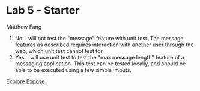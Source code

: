 # Lab 5 - Starter
Matthew Fang

1. No, I will not test the "message" feature with unit test. The message features as described requires interaction with another user through the web, which unit test cannot test for
2. Yes, I will use unit test to test the "max message length" feature of a messaging application. This test can be tested locally, and should be able to be executed using a few simple imputs.

[Explore](https://mashyuf.github.io/Lab5_Starter/explore.html)
[Expose](https://mashyuf.github.io/Lab5_Starter/expose.html)